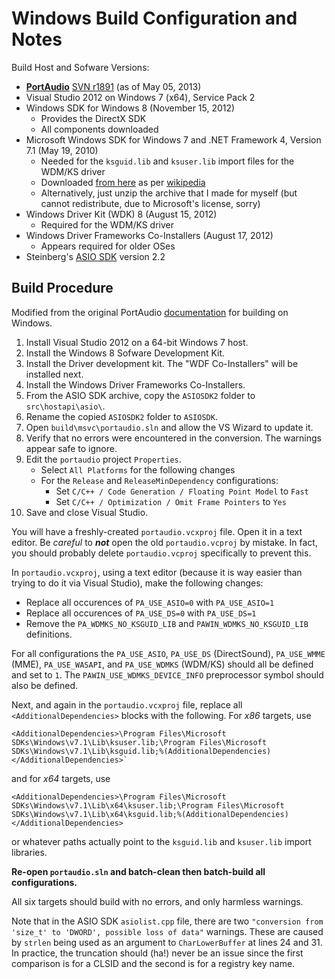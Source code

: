 # Windows Build Configuration and Notes

Build Host and Sofware Versions:

* [**PortAudio**](http://portaudio.com) [SVN r1891](https://subversion.assembla.com/svn/portaudio/portaudio/) (as of May 05, 2013)
* Visual Studio 2012 on Windows 7 (x64), Service Pack 2
* Windows SDK for Windows 8 (November 15, 2012)
    * Provides the DirectX SDK
    * All components downloaded
* Microsoft Windows SDK for Windows 7 and .NET Framework 4, Version 7.1 (May 19, 2010)
    * Needed for the `ksguid.lib` and `ksuser.lib` import files for the WDM/KS driver
    * Downloaded [from here](http://www.microsoft.com/en-us/download/details.aspx?id=8279) as per [wikipedia](http://en.wikipedia.org/wiki/Microsoft_Windows_SDK)
    * Alternatively, just unzip the archive that I made for myself (but cannot redistribute, due to Microsoft's license, sorry)
* Windows Driver Kit (WDK) 8 (August 15, 2012)
    * Required for the WDM/KS driver
* Windows Driver Frameworks Co-Installers (August 17, 2012)
    * Appears required for older OSes
* Steinberg's [ASIO SDK](http://www.steinberg.net/en/company/developer.html) version 2.2

## Build Procedure

Modified from the original PortAudio [documentation](http://portaudio.com/docs/v19-doxydocs/compile_windows.html) for building on Windows.

1. Install Visual Studio 2012 on a 64-bit Windows 7 host.
2. Install the Windows 8 Sofware Development Kit.
3. Install the Driver development kit.  The "WDF Co-Installers" will be installed next.
4. Install the Windows Driver Frameworks Co-Installers.
4. From the ASIO SDK archive, copy the `ASIOSDK2` folder to `src\hostapi\asio\`.
5. Rename the copied `ASIOSDK2` folder to `ASIOSDK`.
6. Open `build\msvc\portaudio.sln` and allow the VS Wizard to update it.
7. Verify that no errors were encountered in the conversion. The warnings appear safe to ignore.
8. Edit the `portaudio` project `Properties`.
    * Select `All Platforms` for the following changes
    * For the `Release` and `ReleaseMinDependency` configurations:
        * Set `C/C++ / Code Generation / Floating Point Model` to `Fast`
        * Set `C/C++ / Optimization / Omit Frame Pointers` to `Yes`
9. Save and close Visual Studio.

You will have a freshly-created `portaudio.vcxproj` file. Open it in a text editor. Be *careful* to _**not**_ open the old `portaudio.vcproj` by mistake. In fact, you should probably delete `portaudio.vcproj` specifically to prevent this.

In `portaudio.vcxproj`, using a text editor (because it is way easier than trying to do it via Visual Studio), make the following changes:

* Replace all occurences of `PA_USE_ASIO=0` with `PA_USE_ASIO=1`
* Replace all occurences of `PA_USE_DS=0` with `PA_USE_DS=1`
* Remove the `PA_WDMKS_NO_KSGUID_LIB` and `PAWIN_WDMKS_NO_KSGUID_LIB` definitions.

For all configurations the `PA_USE_ASIO`, `PA_USE_DS` (DirectSound), `PA_USE_WMME` (MME), `PA_USE_WASAPI`, and `PA_USE_WDMKS` (WDM/KS) should all be defined and set to `1`. The `PAWIN_USE_WDMKS_DEVICE_INFO` preprocessor symbol should also be defined.

Next, and again in the `portaudio.vcxproj` file, replace all `<AdditionalDependencies>` blocks with the following. For *x86* targets, use

    <AdditionalDependencies>\Program Files\Microsoft SDKs\Windows\v7.1\Lib\ksuser.lib;\Program Files\Microsoft SDKs\Windows\v7.1\Lib\ksguid.lib;%(AdditionalDependencies)</AdditionalDependencies>`

and for *x64* targets, use

    <AdditionalDependencies>\Program Files\Microsoft SDKs\Windows\v7.1\Lib\x64\ksuser.lib;\Program Files\Microsoft SDKs\Windows\v7.1\Lib\x64\ksguid.lib;%(AdditionalDependencies)</AdditionalDependencies>

or whatever paths actually point to the `ksguid.lib` and `ksuser.lib` import libraries.

**Re-open `portaudio.sln` and batch-clean then batch-build all configurations.**

All six targets should build with no errors, and only harmless warnings.

Note that in the ASIO SDK `asiolist.cpp` file, there are two `"conversion from 'size_t' to 'DWORD', possible loss of data"` warnings. These are caused by `strlen` being used as an argument to `CharLowerBuffer` at lines 24 and 31. In practice, the truncation should (ha!) never be an issue since the first comparison is for a CLSID and the second is for a registry key name.

